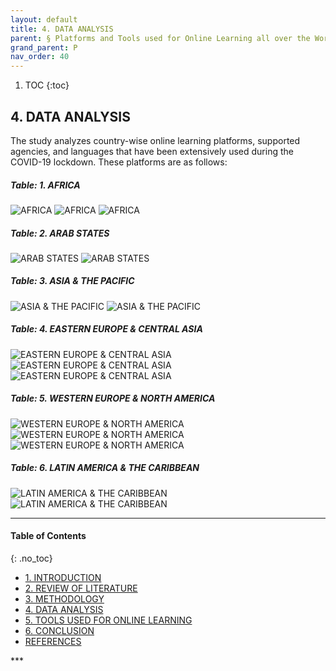 ```yaml
---
layout: default
title: 4. DATA ANALYSIS 
parent: § Platforms and Tools used for Online Learning all over the World during Covid-19 - A Study  
grand_parent: P 
nav_order: 40 
---
```

<style>
.dont-break-out {
  /* These are technically the same, but use both */
  overflow-wrap: break-word;
  word-wrap: break-word;

     -ms-word-break: break-all;
  /* This is the dangerous one in WebKit, as it breaks things wherever */
  word-break: break-all;
  /* Instead use this non-standard one: */
  word-break: break-word;
}

.youtube-container {
    position: relative;
    width: 100%;
    height: 0;
    padding-bottom: 56.25%;
}
.youtube-video {
    position: absolute;
    top: 0;
    left: 0;
    width: 100%;
    height: 100%;
}

</style>

<div class="dont-break-out" markdown="1">

1. TOC
{:toc}

## 4. DATA ANALYSIS
The study analyzes country-wise online learning platforms, supported agencies, and languages that have been extensively used during the COVID-19 lockdown. These platforms are as follows:

##### Table: 1. AFRICA
![AFRICA](https://statics.bsafes.com/images/papers/Platforms-and-Tools-used-for-Online-Learning-all-over-the-World-during-Covid-A-Study-Table-1-1.png)
![AFRICA](https://statics.bsafes.com/images/papers/Platforms-and-Tools-used-for-Online-Learning-all-over-the-World-during-Covid-A-Study-Table-1-2.png)
![AFRICA](https://statics.bsafes.com/images/papers/Platforms-and-Tools-used-for-Online-Learning-all-over-the-World-during-Covid-A-Study-Table-1-3.png)

##### Table: 2. ARAB STATES
![ARAB STATES](https://statics.bsafes.com/images/papers/Platforms-and-Tools-used-for-Online-Learning-all-over-the-World-during-Covid-A-Study-Table-2-1.png)
![ARAB STATES](https://statics.bsafes.com/images/papers/Platforms-and-Tools-used-for-Online-Learning-all-over-the-World-during-Covid-A-Study-Table-2-2.png)

##### Table: 3. ASIA & THE PACIFIC
![ASIA & THE PACIFIC](https://statics.bsafes.com/images/papers/Platforms-and-Tools-used-for-Online-Learning-all-over-the-World-during-Covid-A-Study-Table-3-1.png)
![ASIA & THE PACIFIC](https://statics.bsafes.com/images/papers/Platforms-and-Tools-used-for-Online-Learning-all-over-the-World-during-Covid-A-Study-Table-3-2.png)

##### Table: 4. EASTERN EUROPE & CENTRAL ASIA
![EASTERN EUROPE & CENTRAL ASIA](https://statics.bsafes.com/images/papers/Platforms-and-Tools-used-for-Online-Learning-all-over-the-World-during-Covid-A-Study-Table-4-1.png)
![EASTERN EUROPE & CENTRAL ASIA](https://statics.bsafes.com/images/papers/Platforms-and-Tools-used-for-Online-Learning-all-over-the-World-during-Covid-A-Study-Table-4-2.png)
![EASTERN EUROPE & CENTRAL ASIA](https://statics.bsafes.com/images/papers/Platforms-and-Tools-used-for-Online-Learning-all-over-the-World-during-Covid-A-Study-Table-4-3.png)

##### Table: 5. WESTERN EUROPE & NORTH AMERICA
![WESTERN EUROPE & NORTH AMERICA](https://statics.bsafes.com/images/papers/Platforms-and-Tools-used-for-Online-Learning-all-over-the-World-during-Covid-A-Study-Table-5-1.png)
![WESTERN EUROPE & NORTH AMERICA](https://statics.bsafes.com/images/papers/Platforms-and-Tools-used-for-Online-Learning-all-over-the-World-during-Covid-A-Study-Table-5-2.png)
![WESTERN EUROPE & NORTH AMERICA](https://statics.bsafes.com/images/papers/Platforms-and-Tools-used-for-Online-Learning-all-over-the-World-during-Covid-A-Study-Table-5-3.png)

##### Table: 6. LATIN AMERICA & THE CARIBBEAN
![LATIN AMERICA & THE CARIBBEAN](https://statics.bsafes.com/images/papers/Platforms-and-Tools-used-for-Online-Learning-all-over-the-World-during-Covid-A-Study-Table-6-1.png)
![LATIN AMERICA & THE CARIBBEAN](https://statics.bsafes.com/images/papers/Platforms-and-Tools-used-for-Online-Learning-all-over-the-World-during-Covid-A-Study-Table-6-2.png)

***

#### Table of Contents
{: .no_toc}

<ul><li> <a href="/docs/P/Platforms-and-Tools-used-for-Online-Learning-all-over-the-World-during-Covid-A-Study-1/">
1. INTRODUCTION</a></li><li> <a href="/docs/P/Platforms-and-Tools-used-for-Online-Learning-all-over-the-World-during-Covid-A-Study-2/">
2. REVIEW OF LITERATURE</a></li><li> <a href="/docs/P/Platforms-and-Tools-used-for-Online-Learning-all-over-the-World-during-Covid-A-Study-3/">
3. METHODOLOGY</a></li><li> <a href="/docs/P/Platforms-and-Tools-used-for-Online-Learning-all-over-the-World-during-Covid-A-Study-4/">
4. DATA ANALYSIS</a></li><li> <a href="/docs/P/Platforms-and-Tools-used-for-Online-Learning-all-over-the-World-during-Covid-A-Study-5/">
5. TOOLS USED FOR ONLINE LEARNING</a></li><li> <a href="/docs/P/Platforms-and-Tools-used-for-Online-Learning-all-over-the-World-during-Covid-A-Study-6/">
6. CONCLUSION</a></li><li> <a href="/docs/P/Platforms-and-Tools-used-for-Online-Learning-all-over-the-World-during-Covid-A-Study-7/">
REFERENCES</a></li></ul>
***

</div>
